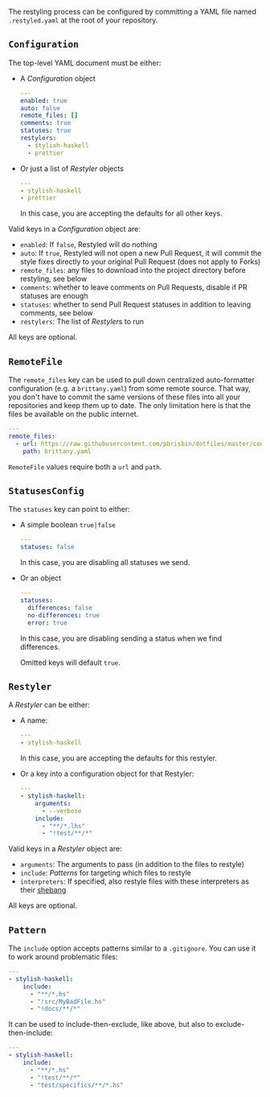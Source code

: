 The restyling process can be configured by committing a YAML file named `.restyled.yaml` at the root of your repository.

## `Configuration`

The top-level YAML document must be either:

- A *Configuration* object

  ```yaml
  ---
  enabled: true
  auto: false
  remote_files: []
  comments: true
  statuses: true
  restylers:
    - stylish-haskell
    - prettier
  ```

- Or just a list of *Restyler* objects

  ```yaml
  ---
  - stylish-haskell
  - prettier
  ```

  In this case, you are accepting the defaults for all other keys.

Valid keys in a *Configuration* object are:

- `enabled`: If `false`, Restyled will do nothing
- `auto`: If `true`, Restyled will not open a new Pull Request, it will commit the style fixes directly to your original Pull Request (does not apply to Forks)
- `remote_files`: any files to download into the project directory before restyling, see below
- `comments`: whether to leave comments on Pull Requests, disable if PR statuses are enough
- `statuses`: whether to send Pull Request statuses in addition to leaving comments, see below
- `restylers`: The list of *Restyler*s to run

All keys are optional.

## `RemoteFile`

The `remote_files` key can be used to pull down centralized auto-formatter configuration (e.g. a `brittany.yaml`) from some remote source. That way, you don't have to commit the same versions of these files into all your repositories and keep them up to date. The only limitation here is that the files be available on the public internet.

```yaml
---
remote_files:
  - url: https://raw.githubusercontent.com/pbrisbin/dotfiles/master/config/brittany/config.yaml
    path: brittany.yaml
```

`RemoteFile` values require both a `url` and `path`.

## `StatusesConfig`

The `statuses` key can point to either:

- A simple boolean `true|false`

  ```yaml
  ---
  statuses: false
  ```

  In this case, you are disabling all statuses we send.

- Or an object

  ```yaml
  ---
  statuses:
    differences: false
    no-differences: true
    error: true
  ```

  In this case, you are disabling sending a status when we find differences.

  Omitted keys will default `true`.

## `Restyler`

A *Restyler* can be either:

- A name:

  ```yaml
  ---
  - stylish-haskell
  ```

  In this case, you are accepting the defaults for this restyler.

- Or a key into a configuration object for that Restyler:

  ```yaml
  ---
  - stylish-haskell:
      arguments:
        - --verbose
      include:
        - "**/*.lhs"
        - "!test/**/*"
  ```

Valid keys in a *Restyler* object are:

- `arguments`: The arguments to pass (in addition to the files to restyle)
- `include`: *Patterns* for targeting which files to restyle
- `interpreters`: If specified, also restyle files with these interpreters as their [shebang](https://en.wikipedia.org/wiki/Shebang_(Unix))

All keys are optional.

## `Pattern`

The `include` option accepts patterns similar to a `.gitignore`. You can use it to work around problematic files:

```yaml
---
- stylish-haskell:
    include:
      - "**/*.hs"
      - "!src/MyBadFile.hs"
      - "!docs/**/*"
```

It can be used to include-then-exclude, like above, but also to exclude-then-include:

```yaml
---
- stylish-haskell:
    include:
      - "**/*.hs"
      - "!test/**/*"
      - "test/specifics/**/*.hs"
```